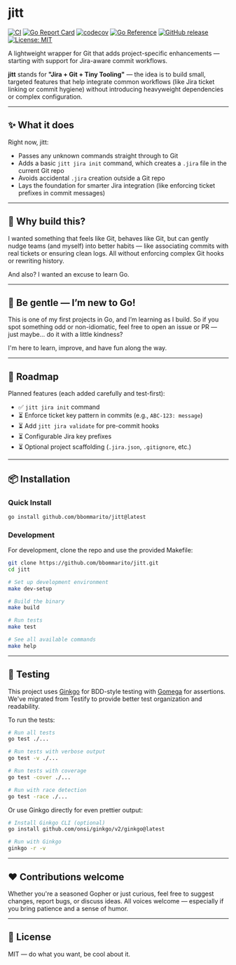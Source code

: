 # jitt

[![CI](https://github.com/bbommarito/jitt/workflows/CI/badge.svg)](https://github.com/bbommarito/jitt/actions/workflows/ci.yml)
[![Go Report Card](https://goreportcard.com/badge/github.com/bbommarito/jitt)](https://goreportcard.com/report/github.com/bbommarito/jitt)
[![codecov](https://codecov.io/gh/bbommarito/jitt/branch/main/graph/badge.svg)](https://codecov.io/gh/bbommarito/jitt)
[![Go Reference](https://pkg.go.dev/badge/github.com/bbommarito/jitt.svg)](https://pkg.go.dev/github.com/bbommarito/jitt)
[![GitHub release](https://img.shields.io/github/release/bbommarito/jitt.svg)](https://github.com/bbommarito/jitt/releases/latest)
[![License: MIT](https://img.shields.io/badge/License-MIT-yellow.svg)](https://opensource.org/licenses/MIT)

A lightweight wrapper for Git that adds project-specific enhancements — starting with support for Jira-aware commit workflows.

**jitt** stands for **"Jira + Git + Tiny Tooling"** — the idea is to build small, targeted features that help integrate common workflows (like Jira ticket linking or commit hygiene) without introducing heavyweight dependencies or complex configuration.

---

## ✨ What it does

Right now, jitt:

- Passes any unknown commands straight through to Git
- Adds a basic `jitt jira init` command, which creates a `.jira` file in the current Git repo
- Avoids accidental `.jira` creation outside a Git repo
- Lays the foundation for smarter Jira integration (like enforcing ticket prefixes in commit messages)

---

## 🔧 Why build this?

I wanted something that feels like Git, behaves like Git, but can gently nudge teams (and myself) into better habits — like associating commits with real tickets or ensuring clean logs. All without enforcing complex Git hooks or rewriting history.

And also? I wanted an excuse to learn Go.

---

## 🧠 Be gentle — I’m new to Go!

This is one of my first projects in Go, and I’m learning as I build. So if you spot something odd or non-idiomatic, feel free to open an issue or PR — just maybe... do it with a little kindness?

I'm here to learn, improve, and have fun along the way.

---

## 🚧 Roadmap

Planned features (each added carefully and test-first):

- ✅ `jitt jira init` command
- ⏳ Enforce ticket key pattern in commits (e.g., `ABC-123: message`)
- ⏳ Add `jitt jira validate` for pre-commit hooks
- ⏳ Configurable Jira key prefixes
- ⏳ Optional project scaffolding (`.jira.json`, `.gitignore`, etc.)

---

## 📦 Installation

### Quick Install

```bash
go install github.com/bbommarito/jitt@latest
```

### Development

For development, clone the repo and use the provided Makefile:

```bash
git clone https://github.com/bbommarito/jitt.git
cd jitt

# Set up development environment
make dev-setup

# Build the binary
make build

# Run tests
make test

# See all available commands
make help
```

---

## 🧪 Testing

This project uses [Ginkgo](https://github.com/onsi/ginkgo) for BDD-style testing with [Gomega](https://github.com/onsi/gomega) for assertions. We've migrated from Testify to provide better test organization and readability.

To run the tests:

```bash
# Run all tests
go test ./...

# Run tests with verbose output
go test -v ./...

# Run tests with coverage
go test -cover ./...

# Run with race detection
go test -race ./...
```

Or use Ginkgo directly for even prettier output:

```bash
# Install Ginkgo CLI (optional)
go install github.com/onsi/ginkgo/v2/ginkgo@latest

# Run with Ginkgo
ginkgo -r -v
```

---

## ❤️ Contributions welcome

Whether you're a seasoned Gopher or just curious, feel free to suggest changes, report bugs, or discuss ideas. All voices welcome — especially if you bring patience and a sense of humor.

---

## 🪪 License

MIT — do what you want, be cool about it.